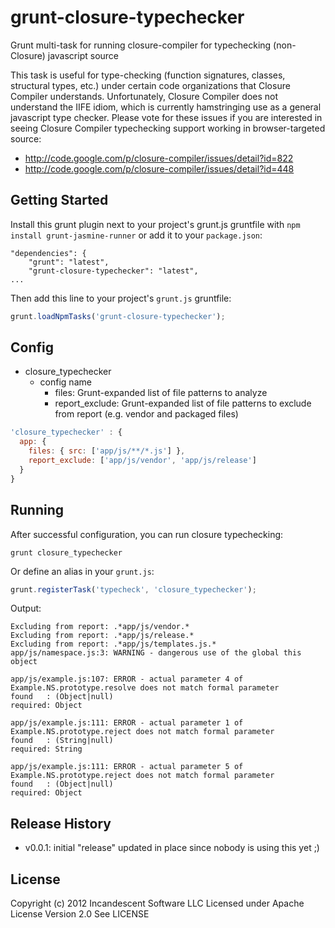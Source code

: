 # grunt-closure-typechecker

Grunt multi-task for running closure-compiler for typechecking (non-Closure) javascript source

This task is useful for type-checking (function signatures, classes, structural types, etc.) under certain code organizations that Closure Compiler understands.
Unfortunately, Closure Compiler does not understand the IIFE idiom, which is currently hamstringing use as a general javascript type checker.
Please vote for these issues if you are interested in seeing Closure Compiler typechecking support working in browser-targeted source:

* http://code.google.com/p/closure-compiler/issues/detail?id=822
* http://code.google.com/p/closure-compiler/issues/detail?id=448

## Getting Started

Install this grunt plugin next to your project's grunt.js gruntfile with `npm install grunt-jasmine-runner` or add it to your `package.json`:

```
"dependencies": {
    "grunt": "latest",
    "grunt-closure-typechecker": "latest",
...
```

Then add this line to your project's `grunt.js` gruntfile:

```javascript
grunt.loadNpmTasks('grunt-closure-typechecker');
```

## Config
- closure_typechecker
  - config name
    - files: Grunt-expanded list of file patterns to analyze
    - report_exclude: Grunt-expanded list of file patterns to exclude from report (e.g. vendor and packaged files)

```javascript
'closure_typechecker' : {
  app: {
    files: { src: ['app/js/**/*.js'] },
    report_exclude: ['app/js/vendor', 'app/js/release']
  }
}
```

## Running

After successful configuration, you can run closure typechecking:

```grunt closure_typechecker```

Or define an alias in your `grunt.js`:

```javascript
grunt.registerTask('typecheck', 'closure_typechecker');
```

Output:

```
Excluding from report: .*app/js/vendor.*
Excluding from report: .*app/js/release.*
Excluding from report: .*app/js/templates.js.*
app/js/namespace.js:3: WARNING - dangerous use of the global this object

app/js/example.js:107: ERROR - actual parameter 4 of Example.NS.prototype.resolve does not match formal parameter
found   : (Object|null)
required: Object

app/js/example.js:111: ERROR - actual parameter 1 of Example.NS.prototype.reject does not match formal parameter
found   : (String|null)
required: String

app/js/example.js:111: ERROR - actual parameter 5 of Example.NS.prototype.reject does not match formal parameter
found   : (Object|null)
required: Object

```

## Release History

* v0.0.1: initial "release" updated in place since nobody is using this yet ;)

## License
Copyright (c) 2012 Incandescent Software LLC
Licensed under Apache License Version 2.0
See LICENSE

